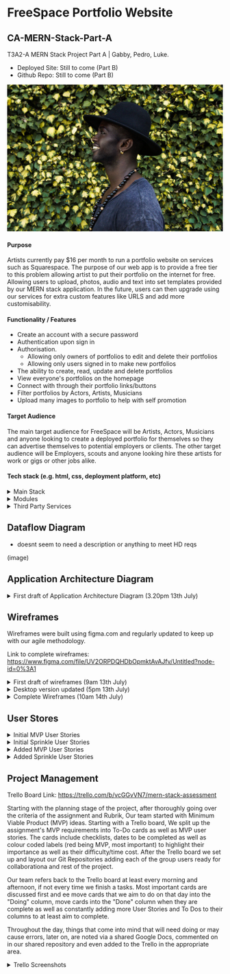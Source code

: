 # FreeSpace Portfolio Website
## CA-MERN-Stack-Part-A

T3A2-A MERN Stack Project Part A | Gabby, Pedro, Luke.

- Deployed Site: Still to come (Part B)
- Github Repo: Still to come (Part B)

![image](./docs/portfolio.webp)

#### Purpose

Artists currently pay $16 per month to run a portfolio website on services such as Squarespace.
The purpose of our web app is to provide a free tier to this problem allowing artist to put their portfolio on the internet for free. 
Allowing users to upload, photos, audio and text into set templates provided by our MERN stack application. In the future, users can then upgrade using our services for extra custom features like URLS and add more customisability.


#### Functionality / Features

- Create an account with a secure password
- Authentication upon sign in
- Authorisation.
    - Allowing only owners of portfolios to edit and delete their portfolios
    - Allowing only users signed in to make new portfolios
- The ability to create, read, update and delete portfolios
- View everyone's portfolios on the homepage
- Connect with through their portfolio links/buttons
- Filter portfolios by Actors, Artists, Musicians
- Upload many images to portfolio to help with self promotion

#### Target Audience

The main target audience for FreeSpace will be Artists, Actors, Musicians and anyone looking to create a deployed portfolio for themselves so they can advertise themselves to potential employers or clients. The other target audience will be Employers, scouts and anyone looking hire these artists for work or gigs or other jobs alike.

#### Tech stack (e.g. html, css, deployment platform, etc)

<details closed>
<summary>Main Stack</summary>

- Javascript
- MongoDB
- Express JS
- React
- Node JS
- HTML5 / SCSS
- Bootstrap
- VSCode
- Lucid Chart
- Trello
- more

</details>

<details closed>
<summary>Modules</summary>

- Passport
- AWS cli
- more

</details>

<details closed>
<summary>Third Party Services</summary>

- Netlify/ Heroku/ AWS?
- Github
- AWS S3 Bucket
- Stripe ?
</details>

## Dataflow Diagram

- doesnt seem to need a description or anything to meet HD reqs

(image)

<!-- 6.0 to >5.0 pts
HD
Provides dataflow diagram(s) that strictly follow the standard convensions to clearly identify the processes within your application. Clearly depicts where data is coming from, where it is going and how it is being stored. -->

## Application Architecture Diagram

<details closed>
<summary>First draft of Application Architecture Diagram (3.20pm 13th July)</summary>

![AppArcDiagram](docs/aad2.jpg)

Notes: 
- Update as/if Apps/ Middleware/ Third Parties get added
</details>



<!-- 6.0 to >5.0 pts
HD
Shows almost flawless understanding of the high level structure of the app -->

## Wireframes

Wireframes were built using figma.com and regularly updated to keep up with our agile methodology.

Link to complete wireframes: https://www.figma.com/file/UV2ORPDQHDbOpmktAvAJfv/Untitled?node-id=0%3A1

<details closed>
<summary>First draft of wireframes (9am 13th July)</summary>

![WireFrames1](docs/wireframes1.png)

Notes:
- revise industry standard UI/UX
- complete relationships between screens
- focus on  space distribution, content prioritisation, and users intended actions
- add navbar for: sign up, login, home, logout

</details>

<details closed>
<summary>Desktop version updated (5pm 13th July)</summary>

![WireFrames2](docs/wireframes2.png)

This version is complete prototyping and features for desktop version. Logout buttons added to most pages.
Notes:
- need to also complete desktop and mobile versions
- more design and color elements may be nice to add if time permits 

</details>

<details closed>
<summary>Complete Wireframes (10am 14th July)</summary>

![WireFrames3](docs/wireframes3.png)

Prototyping for all screen sizes complete. Mobile and tablet logout buttons added. Login page added to mobile and tablet. Some annotations added for more clarity.

</details>

<!-- 12.0 to >10.0 pts
HD
Provides wireframes that show exceptional planning of project flow and structure including but not limited to space distribution, content prioritisation, intended actions, functions, relationships between screens. -->

## User Stores

<details closed>
<summary>Initial MVP User Stories</summary>

- As a Artist, I want to be able to log in so that I can create, edit and delete my own portfolio. 
- As a Artist, I want a secure login so someone else can't make changes to my portfolio

- Secure Login
- Create an account and portfolio page
- View other portfolios
- Share portfolio with others
- Preview Page before deploying
</details>

<details closed>
<summary> Initial Sprinkle User Stories</summary>


- TBC
</details>

<details closed>
<summary>Added MVP User Stories</summary>

- TBC
</details>

<details closed>
<summary>Added Sprinkle User Stories</summary>

- TBC
</details>

<!-- 6.0 to >5.0 pts
HD
Provides multiple user stories that use ‘persona, what and why’ that outline meaningful features of project. Shows evidence of user story revision and refinement. -->

## Project Management

Trello Board Link: https://trello.com/b/vcGGvVN7/mern-stack-assessment

Starting with the planning stage of the project, after thoroughly going over the criteria of the assignment and Rubrik, Our team started with Minimum Viable Product (MVP) ideas. Starting with a Trello board, We split up the assignment's MVP requirements into To-Do cards as well as MVP user stories. The cards include checklists, dates to be completed as well as colour coded labels (red being MVP, most important) to highlight their importance as well as their difficulty/time cost. After the Trello board we set up and layout our Git Repositories adding each of the group users ready for collaborationa and rest of the project. 

Our team refers back to the Trello board at least every morning and afternoon, if not every time we finish a tasks.  Most important cards are discussed first and ee move cards that we aim to do on that day into the "Doing" column, move cards into the "Done" column when they are complete as well as constantly adding more User Stories and To Dos to their columns to at least aim to complete.

Throughout the day, things that come into mind that will need doing or may cause errors, later on, are noted via a shared Google Docs, commented on in our shared repository and even added to the Trello in the appropriate area.

<details closed>
<summary>Trello Screenshots</summary>


<details closed>
<summary>Planning Stage</summary>

![trello](./docs/trello1.PNG)

</details>

<details closed>
<summary>Day 1</summary>

![trello day 1](./docs/trello2.JPG)

</details>

<details closed>

<summary>Day ....</summary>

</details>


</details>

<!-- trello/ project management
6.0 to >5.0 pts
HD
Simple and clear standards for planning methodology chosen and adhered to -->

<!-- ## zip -r LukeSkywalker_T3A2-A.zip LukeSkywalker_T3A2-A -->

